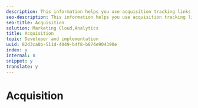```yaml
---
description: This information helps you use acquisition tracking links in your in your iOS apps.
seo-description: This information helps you use acquisition tracking links in your in your iOS apps.
seo-title: Acquisition
solution: Marketing Cloud,Analytics
title: Acquisition
topic: Developer and implementation
uuid: 82d3ca8b-511d-4049-b4f8-b874e904390e
index: y
internal: n
snippet: y
translate: y
---
```


# Acquisition

